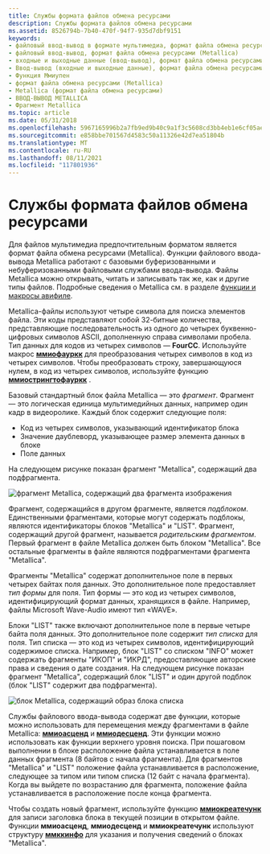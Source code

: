 ```yaml
---
title: Службы формата файлов обмена ресурсами
description: Службы формата файлов обмена ресурсами
ms.assetid: 8526794b-7b40-470f-94f7-935d7dbf9151
keywords:
- файловый ввод-вывод в формате мультимедиа, формат файла обмена ресурсами (Metallica)
- файловый ввод-вывод, формат файла обмена ресурсами (Metallica)
- входные и выходные данные (ввод-вывод), формат файла обмена ресурсами (Metallica)
- Ввод-вывод (входные и выходные данные), формат файла обмена ресурсами (Metallica)
- Функция Ммиупен
- формат файла обмена ресурсами (Metallica)
- Metallica (формат файла обмена ресурсами)
- ВВОД-ВЫВОД METALLICA
- Фрагмент Metallica
ms.topic: article
ms.date: 05/31/2018
ms.openlocfilehash: 5967165996b2a7fb9ed9b40c9a1f3c5608cd3bb4eb1e6cf05ae351f6ce6f2a7d
ms.sourcegitcommit: e858bbe701567d4583c50a11326e42d7ea51804b
ms.translationtype: MT
ms.contentlocale: ru-RU
ms.lasthandoff: 08/11/2021
ms.locfileid: "117801936"
---
```

# <a name="resource-interchange-file-format-services"></a>Службы формата файлов обмена ресурсами

Для файлов мультимедиа предпочтительным форматом является формат файла обмена ресурсами (Metallica). Функции файлового ввода-вывода Metallica работают с базовыми буферизованными и небуферизованными файловыми службами ввода-вывода. Файлы Metallica можно открывать, читать и записывать так же, как и другие типы файлов. Подробные сведения о Metallica см. в разделе [функции и макросы авифиле](avifile-functions-and-macros.md).

Metallica-файлы используют четыре символа для поиска элементов файла. Эти коды представляют собой 32-битные количества, представляющие последовательность из одного до четырех буквенно-цифровых символов ASCII, дополненную справа символами пробела. Тип данных для кодов из четырех символов — **FourCC**. Используйте макрос [**ммиофауркк**](/windows/win32/api/vfw/nf-vfw-mmiofourcc) для преобразования четырех символов в код из четырех символов. Чтобы преобразовать строку, завершающуюся нулем, в код из четырех символов, используйте функцию [**ммиострингтофауркк**](/windows/win32/api/mmiscapi/nf-mmiscapi-mmiostringtofourcc) .

Базовый стандартный блок файла Metallica — это *фрагмент*. Фрагмент — это логическая единица мультимедийных данных, например один кадр в видеоролике. Каждый блок содержит следующие поля:

-   Код из четырех символов, указывающий идентификатор блока
-   Значение даублеворд, указывающее размер элемента данных в блоке
-   Поле данных

На следующем рисунке показан фрагмент "Metallica", содержащий два подфрагмента.

![фрагмент Metallica, содержащий два фрагмента изображения](images/mmio1.gif)

Фрагмент, содержащийся в другом фрагменте, является *подблоком*. Единственными фрагментами, которые могут содержать подблокы, являются идентификаторы блоков "Metallica" и "LIST". Фрагмент, содержащий другой фрагмент, называется *родительским фрагментом*. Первый фрагмент в файле Metallica должен быть блоком "Metallica". Все остальные фрагменты в файле являются подфрагментами фрагмента "Metallica".

Фрагменты "Metallica" содержат дополнительное поле в первых четырех байтах поля данных. Это дополнительное поле предоставляет *тип формы* для поля. Тип формы — это код из четырех символов, идентифицирующий формат данных, хранящихся в файле. Например, файлы Microsoft Wave-Audio имеют тип «WAVE».

Блоки "LIST" также включают дополнительное поле в первые четыре байта поля данных. Это дополнительное поле содержит *тип списка* для поля. Тип списка — это код из четырех символов, идентифицирующий содержимое списка. Например, блок "LIST" со списком "INFO" может содержать фрагменты "ИКОП" и "ИКРД", предоставляющие авторские права и сведения о дате создания. На следующем рисунке показан фрагмент "Metallica", содержащий блок "LIST" и один другой подблок (блок "LIST" содержит два подфрагмента).

![блок Metallica, содержащий образ блока списка](images/mmio2.gif)

Службы файлового ввода-вывода содержат две функции, которые можно использовать для перемещения между фрагментами в файле Metallica: [**ммиоасценд**](/windows/win32/api/mmiscapi/nf-mmiscapi-mmioascend) и [**ммиодесценд**](/windows/win32/api/mmiscapi/nf-mmiscapi-mmiodescend). Эти функции можно использовать как функции верхнего уровня поиска. При пошаговом выполнении в блоке расположение файла устанавливается в поле данных фрагмента (8 байтов с начала фрагмента). Для фрагментов "Metallica" и "LIST" положение файла устанавливается в расположение, следующее за типом или типом списка (12 байт с начала фрагмента). Когда вы выйдете по возрастанию для фрагмента, положение файла устанавливается в расположение после конца фрагмента.

Чтобы создать новый фрагмент, используйте функцию [**ммиокреатечунк**](/windows/win32/api/mmiscapi/nf-mmiscapi-mmiocreatechunk) для записи заголовка блока в текущей позиции в открытом файле. Функции **ммиоасценд**, **ммиодесценд** и **ммиокреатечунк** используют структуру [**ммккинфо**](/windows/win32/api/mmiscapi/ns-mmiscapi-mmckinfo) для указания и получения сведений о блоках "Metallica".

 

 